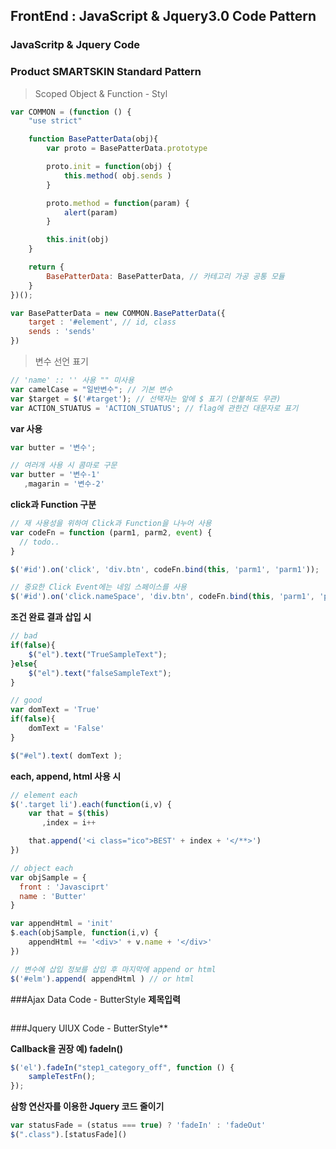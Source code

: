 ## FrontEnd : JavaScript & Jquery3.0 Code Pattern
### JavaScritp & Jquery Code
### Product SMARTSKIN Standard Pattern

> Scoped Object & Function - Styl
```javascript
var COMMON = (function () {
    "use strict"

    function BasePatterData(obj){
        var proto = BasePatterData.prototype

        proto.init = function(obj) {
            this.method( obj.sends )
        }

        proto.method = function(param) {
            alert(param)
        }

        this.init(obj)
    }

    return {
        BasePatterData: BasePatterData, // 카테고리 가공 공통 모듈
    }
})();

var BasePatterData = new COMMON.BasePatterData({
    target : '#element', // id, class
    sends : 'sends'
})
```

> 변수 선언 표기
```javascript
// 'name' :: '' 사용 "" 미사용
var camelCase = "일반변수"; // 기본 변수
var $target = $('#target'); // 선택자는 앞에 $ 표기 (안붙혀도 무관)
var ACTION_STUATUS = 'ACTION_STUATUS'; // flag에 관한건 대문자로 표기
```

**var 사용**
```javascript
var butter = '변수';

// 여러개 사용 시 콤마로 구문
var butter = '변수-1'
   ,magarin = '변수-2'
```


**click과 Function 구분**
```javascript
// 재 사용성을 위하여 Click과 Function을 나누어 사용
var codeFn = function (parm1, parm2, event) {
  // todo..
}

$('#id').on('click', 'div.btn', codeFn.bind(this, 'parm1', 'parm1'));

// 중요한 Click Event에는 네임 스페이스를 사용
$('#id').on('click.nameSpace', 'div.btn', codeFn.bind(this, 'parm1', 'parm1'));
```


**조건 완료 결과 삽입 시**
```javascript
// bad
if(false){
    $("el").text("TrueSampleText");
}else{
    $("el").text("falseSampleText");
}

// good
var domText = 'True'
if(false){
    domText = 'False'
}

$("#el").text( domText );
```


**each, append, html 사용 시**
```javascript
// element each
$('.target li').each(function(i,v) {
    var that = $(this)
       ,index = i++

    that.append('<i class="ico">BEST' + index + '</**>')
})

// object each
var objSample = {
  front : 'Javasciprt'
  name : 'Butter'  
}

var appendHtml = 'init'
$.each(objSample, function(i,v) {
    appendHtml += '<div>' + v.name + '</div>'
})

// 변수에 삽입 정보를 삽입 후 마지막에 append or html
$('#elm').append( appendHtml ) // or html
```





###Ajax Data Code - ButterStyle
**제목입력**
```javascript
```




###Jquery UIUX Code - ButterStyle**

**Callback을 권장 예) fadeIn()**
```javascript
$('el').fadeIn("step1_category_off", function () {
    sampleTestFn();
});
```

**삼항 연산자를 이용한 Jquery 코드 줄이기**
```javascript
var statusFade = (status === true) ? 'fadeIn' : 'fadeOut'
$(".class").[statusFade]()
```
